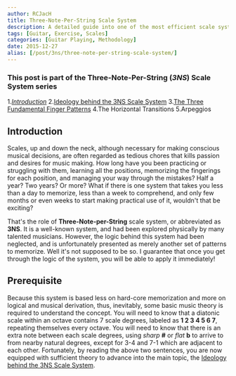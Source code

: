 ```yaml
---
author: RCJacH
title: Three-Note-Per-String Scale System
description: A detailed guide into one of the most efficient scale system on the guitar fretboard.
tags: [Guitar, Exercise, Scales]
categories: [Guitar Playing, Methodology]
date: 2015-12-27
alias: [/post/3ns/three-note-per-string-scale-system/]
---
```


### This post is part of the **Three-Note-Per-String** (*3NS*) Scale System series

1.*[Introduction](../three-note-per-string-scale-system)*
2.[Ideology behind the 3NS Scale System](../3ns-ideology-behind-the-3ns-scale-system)
3.[The Three Fundamental Finger Patterns](../3ns-the-three-fundamental-finger-patterns)
4.The Horizontal Transitions
5.Arpeggios

## Introduction

Scales, up and down the neck, although necessary for making conscious musical decisions, are often regarded as tedious chores that kills passion and desires for music making. How long have you been practicing or struggling with them, learning all the positions, memorizing the fingerings for each position, and managing your way through the mistakes? Half a year? Two years? Or more? What if there is one system that takes you less than a day to memorize, less than a week to comprehend, and only few months or even weeks to start making practical use of it, wouldn't that be exciting?

That's the role of **Three-Note-per-String** scale system, or abbreviated as **3NS**. It is a well-known system, and had been explored physically by many talented musicians. However, the logic behind this system had been neglected, and is unfortunately presented as merely another set of patterns to memorize. Well it's not supposed to be so. I guarantee that once you get through the logic of the system, you will be able to apply it immediately!

## Prerequisite

Because this system is based less on hard-core memorization and more on logical and musical derivation, thus, inevitably, some basic music theory is required to understand the concept. You will need to know that a diatonic scale within an octave contains 7 scale degrees, labeled as **1 2 3 4 5 6 7**, repeating themselves every octave. You will need to know that there is an extra note between each scale degrees, using *sharp* **#** or *flat* **b** to arrive to from nearby natural degrees, except for 3-4 and 7-1 which are adjacent to each other. Fortunately, by reading the above two sentences, you are now equipped with sufficient theory to advance into the main topic, the [Ideology behind the 3NS Scale System](../3NS-Ideology-behind-the-3NS-Scale-System).
